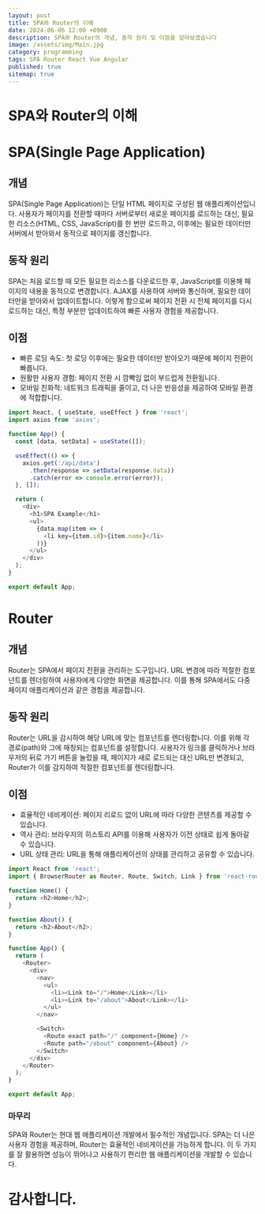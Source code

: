 ```yaml
---
layout: post
title: SPA와 Router의 이해
date: 2024-06-06 12:00 +0900
description: SPA와 Router의 개념, 동작 원리 및 이점을 알아보겠습니다
image: /assets/img/Main.jpg
category: programming
tags: SPA Router React Vue Angular
published: true
sitemap: true
---
```


# SPA와 Router의 이해

# SPA(Single Page Application)

## 개념
SPA(Single Page Application)는 단일 HTML 페이지로 구성된 웹 애플리케이션입니다. 사용자가 페이지를 전환할 때마다 서버로부터 새로운 페이지를 로드하는 대신, 필요한 리소스(HTML, CSS, JavaScript)를 한 번만 로드하고, 이후에는 필요한 데이터만 서버에서 받아와서 동적으로 페이지를 갱신합니다.

## 동작 원리
SPA는 처음 로드할 때 모든 필요한 리소스를 다운로드한 후, JavaScript를 이용해 페이지의 내용을 동적으로 변경합니다. AJAX를 사용하여 서버와 통신하며, 필요한 데이터만을 받아와서 업데이트합니다. 이렇게 함으로써 페이지 전환 시 전체 페이지를 다시 로드하는 대신, 특정 부분만 업데이트하여 빠른 사용자 경험을 제공합니다.

## 이점
- 빠른 로딩 속도: 첫 로딩 이후에는 필요한 데이터만 받아오기 때문에 페이지 전환이 빠릅니다.
- 원활한 사용자 경험: 페이지 전환 시 깜빡임 없이 부드럽게 전환됩니다.
- 모바일 친화적: 네트워크 트래픽을 줄이고, 더 나은 반응성을 제공하여 모바일 환경에 적합합니다.

```javascript
import React, { useState, useEffect } from 'react';
import axios from 'axios';

function App() {
  const [data, setData] = useState([]);

  useEffect(() => {
    axios.get('/api/data')
      .then(response => setData(response.data))
      .catch(error => console.error(error));
  }, []);

  return (
    <div>
      <h1>SPA Example</h1>
      <ul>
        {data.map(item => (
          <li key={item.id}>{item.name}</li>
        ))}
      </ul>
    </div>
  );
}

export default App;
```

# Router

## 개념
Router는 SPA에서 페이지 전환을 관리하는 도구입니다. URL 변경에 따라 적절한 컴포넌트를 렌더링하여 사용자에게 다양한 화면을 제공합니다. 이를 통해 SPA에서도 다중 페이지 애플리케이션과 같은 경험을 제공합니다.

## 동작 원리
Router는 URL을 감시하여 해당 URL에 맞는 컴포넌트를 렌더링합니다. 이를 위해 각 경로(path)와 그에 매칭되는 컴포넌트를 설정합니다. 사용자가 링크를 클릭하거나 브라우저의 뒤로 가기 버튼을 눌렀을 때, 페이지가 새로 로드되는 대신 URL만 변경되고, Router가 이를 감지하여 적절한 컴포넌트를 렌더링합니다.

## 이점
- 효율적인 네비게이션: 페이지 리로드 없이 URL에 따라 다양한 콘텐츠를 제공할 수 있습니다.
- 역사 관리: 브라우저의 히스토리 API를 이용해 사용자가 이전 상태로 쉽게 돌아갈 수 있습니다.
- URL 상태 관리: URL을 통해 애플리케이션의 상태를 관리하고 공유할 수 있습니다.

```javascript
import React from 'react';
import { BrowserRouter as Router, Route, Switch, Link } from 'react-router-dom';

function Home() {
  return <h2>Home</h2>;
}

function About() {
  return <h2>About</h2>;
}

function App() {
  return (
    <Router>
      <div>
        <nav>
          <ul>
            <li><Link to="/">Home</Link></li>
            <li><Link to="/about">About</Link></li>
          </ul>
        </nav>

        <Switch>
          <Route exact path="/" component={Home} />
          <Route path="/about" component={About} />
        </Switch>
      </div>
    </Router>
  );
}

export default App;

```


### 마무리
SPA와 Router는 현대 웹 애플리케이션 개발에서 필수적인 개념입니다. SPA는 더 나은 사용자 경험을 제공하며, Router는 효율적인 네비게이션을 가능하게 합니다. 이 두 가지를 잘 활용하면 성능이 뛰어나고 사용하기 편리한 웹 애플리케이션을 개발할 수 있습니다.


# 감사합니다.

